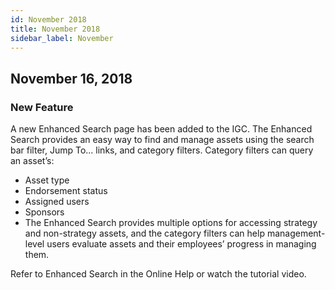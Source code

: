 ```yaml
---
id: November 2018
title: November 2018
sidebar_label: November
---
```

## November 16, 2018
### New Feature
A new Enhanced Search page has been added to the IGC. The Enhanced Search provides an easy way to find and manage assets using the search bar filter, Jump To... links, and category filters. Category filters can query an asset’s:

* Asset type
* Endorsement status
* Assigned users
* Sponsors
* The Enhanced Search provides multiple options for accessing strategy and non-strategy assets, and the category filters can help management-level users evaluate assets and their employees’ progress in managing them.

Refer to Enhanced Search in the Online Help or watch the tutorial video.